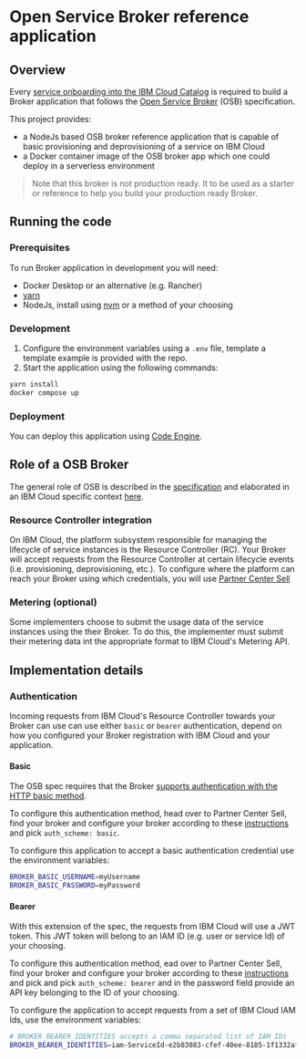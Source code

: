 # Open Service Broker reference application

## Overview

Every [service onboarding into the IBM Cloud Catalog](https://cloud.ibm.com/docs/sell?topic=sell-overview) is required to build a Broker application that follows the [Open Service Broker](https://github.com/openservicebrokerapi/servicebroker/blob/v2.12/spec.md) (OSB) specification.

This project provides:

- a NodeJs based OSB broker reference application that is capable of basic provisioning and deprovisioning of a service on IBM Cloud
- a Docker container image of the OSB broker app which one could deploy in a serverless environment

> Note that this broker is not production ready. It to be used as a starter or reference to help you build your production ready Broker.

## Running the code

### Prerequisites

To run Broker application in development you will need:

- Docker Desktop or an alternative (e.g. Rancher)
- [yarn](https://classic.yarnpkg.com/en/docs/install#mac-stable)
- NodeJs, install using [nvm](https://github.com/nvm-sh/nvm) or a method of your choosing

### Development

1. Configure the environment variables using a `.env` file, template a template example is provided with the repo.
2. Start the application using the following commands:

```bash
yarn install
docker compose up
```

### Deployment

You can deploy this application using [Code Engine](https://cloud.ibm.com/docs/codeengine?topic=codeengine-application-workloads).

## Role of a OSB Broker

The general role of OSB is described in the [specification](https://github.com/openservicebrokerapi/servicebroker/blob/v2.12/spec.md#api-overview) and elaborated in an IBM Cloud specific context [here](https://cloud.ibm.com/docs/sell?topic=sell-broker-dev-host#broker-what-is).

### Resource Controller integration

On IBM Cloud, the platform subsystem responsible for managing the lifecycle of service instances is the Resource Controller (RC). Your Broker will accept requests from the Resource Controller at certain lifecycle events (i.e. provisioning, deprovisioning, etc.). To configure where the platform can reach your Broker using which credentials, you will use [Partner Center Sell](https://cloud.ibm.com/docs/sell?topic=sell-broker-onboard)

### Metering (optional)

Some implementers choose to submit the usage data of the service instances using the their Broker. To do this, the implementer must submit their metering data int the appropriate format to IBM Cloud's Metering API.

## Implementation details

### Authentication

Incoming requests from IBM Cloud's Resource Controller towards your Broker can use can use either `basic` or `bearer` authentication, depend on how you configured your Broker registration with IBM Cloud and your application.

#### Basic

The OSB spec requires that the Broker [supports authentication with the HTTP basic method](https://github.com/openservicebrokerapi/servicebroker/blob/v2.12/spec.md#authentication).

To configure this authentication method, head over to Partner Center Sell, find your broker and configure your broker according to these [instructions](https://cloud.ibm.com/docs/sell?topic=sell-broker-onboard) and pick `auth_scheme: basic`.

To configure this application to accept a basic authentication credential use the environment variables:

```bash
BROKER_BASIC_USERNAME=myUsername
BROKER_BASIC_PASSWORD=myPassword
```

#### Bearer

With this extension of the spec, the requests from IBM Cloud will use a JWT token. This JWT token will belong to an IAM ID (e.g. user or service Id) of your choosing.

To configure this authentication method, ead over to Partner Center Sell, find your broker and configure your broker according to these [instructions](https://cloud.ibm.com/docs/sell?topic=sell-broker-onboard) and pick and pick `auth_scheme: bearer` and in the password field provide an API key belonging to the ID of your choosing.

To configure the application to accept requests from a set of IBM Cloud IAM Ids, use the environment variables:

```bash
# BROKER_BEARER_IDENTITIES accepts a comma separated list of IAM IDs
BROKER_BEARER_IDENTITIES=iam-ServiceId-e2b83083-cfef-40ee-8185-1f1332afaa1f
```
